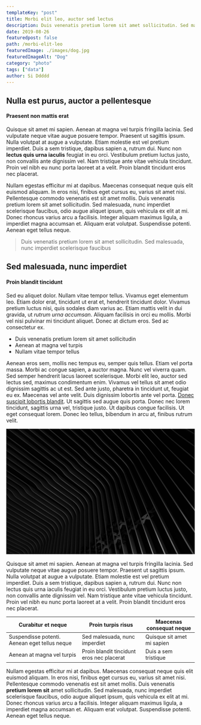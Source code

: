 ```yaml
---
templateKey: "post"
title: Morbi elit leo, auctor sed lectus
description: Duis venenatis pretium lorem sit amet sollicitudin. Sed malesuada, nunc imperdiet
date: 2019-08-26
featuredpost: false
path: /morbi-elit-leo
featuredImage: ./images/dog.jpg
featuredImageAlt: "Dog"
category: "photo"
tags: ["data"]
author: Si Ddddd
---
```


## Nulla est purus, auctor a pellentesque

#### Praesent non mattis erat

Quisque sit amet mi sapien. Aenean at magna vel turpis fringilla lacinia. Sed vulputate neque vitae augue posuere tempor. Praesent ut sagittis ipsum. Nulla volutpat at augue a vulputate. Etiam molestie est vel pretium imperdiet. Duis a sem tristique, dapibus sapien a, rutrum dui. Nunc non **lectus quis urna iaculis** feugiat in eu orci. Vestibulum pretium luctus justo, non convallis ante dignissim vel. Nam tristique ante vitae vehicula tincidunt. Proin vel nibh eu nunc porta laoreet at a velit. Proin blandit tincidunt eros nec placerat.

Nullam egestas efficitur mi at dapibus. Maecenas consequat neque quis elit euismod aliquam. In eros nisi, finibus eget cursus eu, varius sit amet nisi. Pellentesque commodo venenatis est sit amet mollis. Duis venenatis pretium lorem sit amet sollicitudin. Sed malesuada, nunc imperdiet scelerisque faucibus, odio augue aliquet ipsum, quis vehicula ex elit at mi. Donec rhoncus varius arcu a facilisis. Integer aliquam maximus ligula, a imperdiet magna accumsan et. Aliquam erat volutpat. Suspendisse potenti. Aenean eget tellus neque.

> Duis venenatis pretium lorem sit amet sollicitudin. Sed malesuada, nunc imperdiet scelerisque faucibus

## Sed malesuada, nunc imperdiet

#### Proin blandit tincidunt

Sed eu aliquet dolor. Nullam vitae tempor tellus. Vivamus eget elementum leo. Etiam dolor erat, tincidunt ut erat et, hendrerit tincidunt dolor. Vivamus pretium luctus nisi, quis sodales diam varius ac. Etiam mattis velit in dui gravida, ut _rutrum urna accumsan_. Aliquam facilisis in orci eu mollis. Morbi vel nisi pulvinar mi tincidunt aliquet. Donec at dictum eros. Sed ac consectetur ex.

- Duis venenatis pretium lorem sit amet sollicitudin
- Aenean at magna vel turpis
- Nullam vitae tempor tellus

Aenean eros sem, mollis nec tempus eu, semper quis tellus. Etiam vel porta massa. Morbi ac congue sapien, a auctor magna. Nunc vel viverra quam. Sed semper hendrerit lacus laoreet scelerisque. Morbi elit leo, auctor sed lectus sed, maximus condimentum enim. Vivamus vel tellus sit amet odio dignissim sagittis ac ut est. Sed ante justo, pharetra in tincidunt ut, feugiat eu ex. Maecenas vel ante velit. Duis dignissim lobortis ante vel porta. [Donec suscipit lobortis blandit](http://github.com). Ut sagittis sed augue quis porta. Donec nec lorem tincidunt, sagittis urna vel, tristique justo. Ut dapibus congue facilisis. Ut eget consequat lorem. Donec leo tellus, bibendum in arcu at, finibus rutrum velit.

![This is the alt text for this image](./images/dark-design.jpg)

Quisque sit amet mi sapien. Aenean at magna vel turpis fringilla lacinia. Sed vulputate neque vitae augue posuere tempor. Praesent ut sagittis ipsum. Nulla volutpat at augue a vulputate. Etiam molestie est vel pretium imperdiet. Duis a sem tristique, dapibus sapien a, rutrum dui. Nunc non lectus quis urna iaculis feugiat in eu orci. Vestibulum pretium luctus justo, non convallis ante dignissim vel. Nam tristique ante vitae vehicula tincidunt. Proin vel nibh eu nunc porta laoreet at a velit. Proin blandit tincidunt eros nec placerat.

| Curabitur et neque                            | Proin turpis risus                        | Maecenas consequat neque   |
| --------------------------------------------- | ----------------------------------------- | -------------------------- |
| Suspendisse potenti. Aenean eget tellus neque | Sed malesuada, nunc imperdiet             | Quisque sit amet mi sapien |
| Aenean at magna vel turpis                    | Proin blandit tincidunt eros nec placerat | Duis a sem tristique       |

Nullam egestas efficitur mi at dapibus. Maecenas consequat neque quis elit euismod aliquam. In eros nisi, finibus eget cursus eu, varius sit amet nisi. Pellentesque commodo venenatis est sit amet mollis. Duis venenatis **pretium lorem sit** amet sollicitudin. Sed malesuada, nunc imperdiet scelerisque faucibus, odio augue aliquet ipsum, quis vehicula ex elit at mi. Donec rhoncus varius arcu a facilisis. Integer aliquam maximus ligula, a imperdiet magna accumsan et. Aliquam erat volutpat. Suspendisse potenti. Aenean eget tellus neque.
